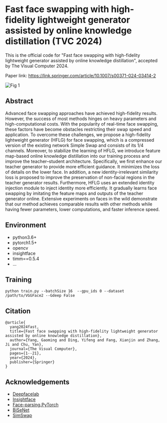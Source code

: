 # Fast face swapping with high-fidelity lightweight generator assisted by online knowledge distillation (TVC 2024)

This is the official code for "Fast face swapping with high-fidelity lightweight generator assisted by online knowledge distillation", accepted by The Visual Computer 2024.

Paper link: https://link.springer.com/article/10.1007/s00371-024-03414-2

![Fig 1](https://github.com/EifelTing/HFLFS/blob/main/Fig%201.svg)

## Abstract
Advanced face swapping approaches have achieved high-fidelity results. However, the success of most methods hinges on heavy parameters and high-computational costs. With the popularity of real-time face swapping, these factors have become obstacles restricting their swap speed and application. To overcome these challenges, we propose a high-fidelity lightweight generator (HFLG) for face swapping, which is a compressed version of the existing network Simple Swap and consists of its 1/4 channels. Moreover, to stabilize the learning of HFLG, we introduce feature map-based online knowledge distillation into our training process and improve the teacher–student architecture. Specifically, we first enhance our teacher generator to provide more efficient guidance. It minimizes the loss of details on the lower face. In addition, a new identity-irrelevant similarity loss is proposed to improve the preservation of non-facial regions in the teacher generator results. Furthermore, HFLG uses an extended identity injection module to inject identity more efficiently. It gradually learns face swapping by imitating the feature maps and outputs of the teacher generator online. Extensive experiments on faces in the wild demonstrate that our method achieves comparable results with other methods while having fewer parameters, lower computations, and faster inference speed.

## Environment

- python3.6+
- pytorch1.5+
- opencv
- insightface
- timm==0.5.4
- ...

## Training

```
python train.py --batchSize 16  --gpu_ids 0 --dataset /path/to/VGGFace2 --Gdeep False
```

## Citation
~~~
@article{
  yang2024fast,
  title={Fast face swapping with high-fidelity lightweight generator assisted by online knowledge distillation},
  author={Yang, Gaoming and Ding, Yifeng and Fang, Xianjin and Zhang, Ji and Chu, Yan},
  journal={The Visual Computer},
  pages={1--21},
  year={2024},
  publisher={Springer}
}
~~~

## Acknowledgements

<!--ts-->
* [Deepfacelab](https://github.com/iperov/DeepFaceLab)
* [Insightface](https://github.com/deepinsight/insightface)
* [Face-parsing.PyTorch](https://github.com/zllrunning/face-parsing.PyTorch)
* [BiSeNet](https://github.com/CoinCheung/BiSeNet)
* [SimSwap](https://github.com/neuralchen/SimSwap)
<!--te-->
